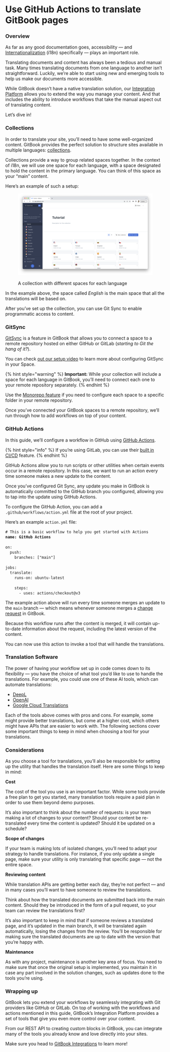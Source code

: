 # Use GitHub Actions to translate GitBook pages

### Overview

As far as any good documentation goes, accessibility — and [Internationalization](https://en.wikipedia.org/wiki/Internationalization_and_localization) (i18n) specifically — plays an important role.&#x20;

Translating documents and content has always been a tedious and manual task. Many times translating documents from one language to another isn’t straightforward. Luckily, we’re able to start using new and emerging tools to help us make our documents more accessible.&#x20;

While GitBook doesn’t have a native translation solution, our [Integration Platform](https://www.gitbook.com/integrations) allows you to extend the way you manage your content. And that includes the ability to introduce workflows that take the manual aspect out of translating content.

Let’s dive in!

### Collections

In order to translate your site, you’ll need to have some well-organized content. GitBook provides the perfect solution to structure sites available in multiple languages: [collections](https://docs.gitbook.com/content-creation/content-structure/what-is-a-collection).

Collections provide a way to group related spaces together. In the context of i18n, we will use one space for each language, with a space designated to hold the content in the primary language. You can think of this space as your “main” content.

Here’s an example of such a setup:

<div data-full-width="false"><figure><img src="../../../.gitbook/assets/Screenshot 2023-05-23 at 10.45.16.png" alt=""><figcaption><p>A collection with different spaces for each language</p></figcaption></figure></div>

In the example above, the space called _English_ is the main space that all the translations will be based on.

After you’ve set up the collection, you can use Git Sync to enable programmatic access to content.

### GitSync

[GitSync](https://docs.gitbook.com/product-tour/git-sync) is a feature in GitBook that allows you to connect a space to a remote repository hosted on either GitHub or GitLab (_starting to Git the hang of it?_).

You can check [out our setup video](https://www.youtube.com/watch?v=Fm5hYBsRSXo) to learn more about configuring GitSync in your Space.

{% hint style="warning" %}
**Important:** While your collection will include a space for each language in GitBook, you’ll need to connect each one to your remote repository separately.
{% endhint %}

Use the [Monorepo feature](https://docs.gitbook.com/product-tour/git-sync/monorepos) if you need to configure each space to a specific folder in your remote repository.

Once you’ve connected your GitBook spaces to a remote repository, we’ll run through how to add workflows on top of your content.

### GitHub Actions

In this guide, we’ll configure a workflow in GitHub using [GitHub Actions](https://github.com/features/actions).

{% hint style="info" %}
If you’re using GitLab, you can use their [built in CI/CD](https://docs.gitlab.com/ee/ci/) feature.
{% endhint %}

GitHub Actions allow you to run scripts or other utilities when certain events occur in a remote repository. In this case, we want to run an action every time someone makes a new update to the content.

Once you’ve configured Git Sync, any update you make in GitBook is automatically committed to the GitHub branch you configured, allowing you to tap into the update using GitHub Actions.

To configure the GitHub Action, you can add a `.github/workflows/action.yml` file at the root of your project.

Here’s an example `action.yml` file:

<pre class="language-yaml"><code class="lang-yaml"># This is a basic workflow to help you get started with Actions
<strong>name: GitHub Actions
</strong>
on:
  push:
    branches: ["main"]

jobs:
  translate:
    runs-on: ubuntu-latest

    steps:
      - uses: actions/checkout@v3
</code></pre>

The example action above will run every time someone merges an update to the `main` branch — which means whenever someone merges a [change request](https://docs.gitbook.com/collaboration/collaboration/change-requests) in GitBook.&#x20;

Because this workflow runs after the content is merged, it will contain up-to-date information about the request, including the latest version of the content.&#x20;

You can now use this action to invoke a tool that will handle the translations.

### Translation Software

The power of having your workflow set up in code comes down to its flexibility — you have the choice of what tool you’d like to use to handle the translations. For example, you could use one of these AI tools, which can automate translations:

* [DeepL](https://www.deepl.com/)
* [OpenAI](https://openai.com/)
* [Google Cloud Translations](https://cloud.google.com/translate)

Each of the tools above comes with pros and cons. For example, some might provide better translations, but come at a higher cost, which others might have APIs that are easier to work with. The following sections cover some important things to keep in mind when choosing a tool for your translations.

### Considerations

As you choose a tool for translations, you’ll also be responsible for setting up the utility that handles the translation itself. Here are some things to keep in mind:

**Cost**

The cost of the tool you use is an important factor. While some tools provide a free plan to get you started, many translation tools require a paid plan in order to use them beyond demo purposes.&#x20;

It’s also important to think about the number of requests: is your team making a lot of changes to your content? Should your content be re-translated every time the content is updated? Should it be updated on a schedule?&#x20;

**Scope of changes**

If your team is making lots of isolated changes, you’ll need to adapt your strategy to handle translations. For instance, if you only update a single page, make sure your utility is only translating that specific page — not the entire space.

**Reviewing content**

While translation APIs are getting better each day, they’re not perfect — and in many cases you’ll want to have someone to review the translations.

Think about how the translated documents are submitted back into the main content. Should they be introduced in the form of a pull request, so your team can review the translations first?

It’s also important to keep in mind that if someone reviews a translated page, and it’s updated in the main branch, it will be translated again automatically, losing the changes from the review. You’ll be responsible for making sure the translated documents are up to date with the version that you’re happy with.

**Maintenance**

As with any project, maintenance is another key area of focus. You need to make sure that once the original setup is implemented, you maintain it in case any part involved in the solution changes, such as updates done to the tools you’re using.

### Wrapping up

GitBook lets you extend your workflows by seamlessly integrating with Git providers like GitHub or GitLab. On top of working with the workflows and actions mentioned in this guide, GitBook’s Integration Platform provides a set of tools that give you even more control over your content.&#x20;

From our REST API to creating custom blocks in GitBook, you can integrate many of the tools you already know and love directly into your sites.

Make sure you head to [GitBook Integrations](https://www.gitbook.com/integrations) to learn more!
